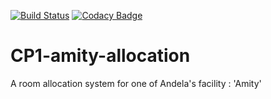 [![Build Status](https://travis-ci.org/ProberI/CP1-amity-allocation.svg?branch=master)](https://travis-ci.org/ProberI/CP1-amity-allocation)
[![Codacy Badge](https://api.codacy.com/project/badge/Grade/4879e38ba60d40a995a967ac1f669dcc)](https://www.codacy.com/app/ProberI/CP1-amity-allocation?utm_source=github.com&amp;utm_medium=referral&amp;utm_content=ProberI/CP1-amity-allocation&amp;utm_campaign=Badge_Grade)

# CP1-amity-allocation

A room allocation system for one of Andela's facility : 'Amity'
